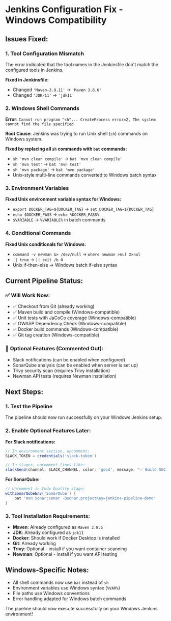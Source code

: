 # Jenkins Configuration Fix - Windows Compatibility

## Issues Fixed:

### 1. Tool Configuration Mismatch
The error indicated that the tool names in the Jenkinsfile don't match the configured tools in Jenkins.

**Fixed in Jenkinsfile:**
- Changed `'Maven-3.9.11'` → `'Maven 3.8.6'`
- Changed `'JDK-11'` → `'jdk11'`

### 2. Windows Shell Commands
**Error:** `Cannot run program "sh"... CreateProcess error=2, The system cannot find the file specified`

**Root Cause:** Jenkins was trying to run Unix shell (`sh`) commands on Windows system.

**Fixed by replacing all `sh` commands with `bat` commands:**
- `sh 'mvn clean compile'` → `bat 'mvn clean compile'`
- `sh 'mvn test'` → `bat 'mvn test'`
- `sh 'mvn package'` → `bat 'mvn package'`
- Unix-style multi-line commands converted to Windows batch syntax

### 3. Environment Variables
**Fixed Unix environment variable syntax for Windows:**
- `export DOCKER_TAG=${DOCKER_TAG}` → `set DOCKER_TAG=${DOCKER_TAG}`
- `echo $DOCKER_PASS` → `echo %DOCKER_PASS%`
- `$VARIABLE` → `%VARIABLE%` in batch commands

### 4. Conditional Commands
**Fixed Unix conditionals for Windows:**
- `command -v newman &> /dev/null` → `where newman >nul 2>nul`
- `|| true` → `|| exit /b 0`
- Unix if-then-else → Windows batch if-else syntax

## Current Pipeline Status:

### ✅ **Will Work Now:**
- ✅ Checkout from Git (already working)
- ✅ Maven build and compile (Windows-compatible)
- ✅ Unit tests with JaCoCo coverage (Windows-compatible)
- ✅ OWASP Dependency Check (Windows-compatible)
- ✅ Docker build commands (Windows-compatible)
- ✅ Git tag creation (Windows-compatible)

### 🔄 **Optional Features (Commented Out):**
- Slack notifications (can be enabled when configured)
- SonarQube analysis (can be enabled when server is set up)
- Trivy security scan (requires Trivy installation)
- Newman API tests (requires Newman installation)

## Next Steps:

### 1. **Test the Pipeline**
The pipeline should now run successfully on your Windows Jenkins setup.

### 2. **Enable Optional Features Later:**

**For Slack notifications:**
```groovy
// In environment section, uncomment:
SLACK_TOKEN = credentials('slack-token')

// In stages, uncomment lines like:
slackSend(channel: SLACK_CHANNEL, color: 'good', message: "✅ Build SUCCESS")
```

**For SonarQube:**
```groovy
// Uncomment in Code Quality stage:
withSonarQubeEnv('SonarQube') {
    bat 'mvn sonar:sonar -Dsonar.projectKey=jenkins-pipeline-demo'
}
```

### 3. **Tool Installation Requirements:**
- **Maven**: Already configured as `Maven 3.8.6`
- **JDK**: Already configured as `jdk11`
- **Docker**: Should work if Docker Desktop is installed
- **Git**: Already working
- **Trivy**: Optional - install if you want container scanning
- **Newman**: Optional - install if you want API testing

## Windows-Specific Notes:
- All shell commands now use `bat` instead of `sh`
- Environment variables use Windows syntax (`%VAR%`)
- File paths use Windows conventions
- Error handling adapted for Windows batch commands

The pipeline should now execute successfully on your Windows Jenkins environment!